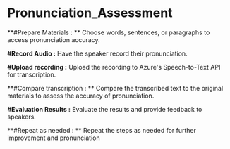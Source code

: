 # Pronunciation_Assessment

**#Prepare Materials : **
Choose words, sentences, or paragraphs to access pronunciation accuracy.

**#Record Audio :**
Have the speaker record their pronunciation.

**#Upload recording :**
Upload the recording to Azure's Speech-to-Text API for transcription.

**#Compare transcription : **
Compare the transcribed text to the original materials to assess the accuracy of pronunciation.

**#Evaluation Results :**
Evaluate the results and provide feedback to speakers.

**#Repeat as needed : **
Repeat the steps as needed for further improvement and pronunciation

